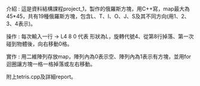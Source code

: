 <p>介紹 : 這是資料結構課程project_1，製作的俄羅斯方塊，用C++寫，map最大為45*45，共有19種俄羅斯方塊，包含L、T、I、O、J、S及其不同方向(用1、2、3、4表示)。<p>
<p>操作 : 每次輸入一行 -> L4 8 0 代表 形狀為L，旋轉代號4、從第8行掉落、第一次碰到物體後，向右移動0格。<p>
<p>實作 : 用二維陣列存放map，陣列內為0表示空、陣列內為1表示有方塊，並用for迴圈讓方塊一格一格掉落或左右移動。<p>
<p>附上tetris.cpp及詳細report。<p>
